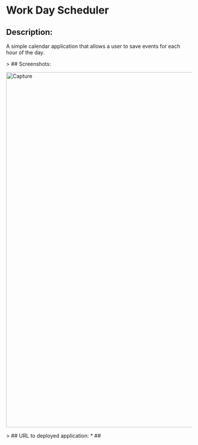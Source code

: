 # Work Day Scheduler
>
## Description:
<p>A simple calendar application that allows a user to save events for each hour of the day.</p>
>
## Screenshots:
<p>
  <img width="963" alt="Capture" src="https://user-images.githubusercontent.com/88739996/137417462-f114ad5b-6a6f-4193-8961-e6275118ed9c.PNG">
</p>
>
## URL to deployed application:
* 
## 
